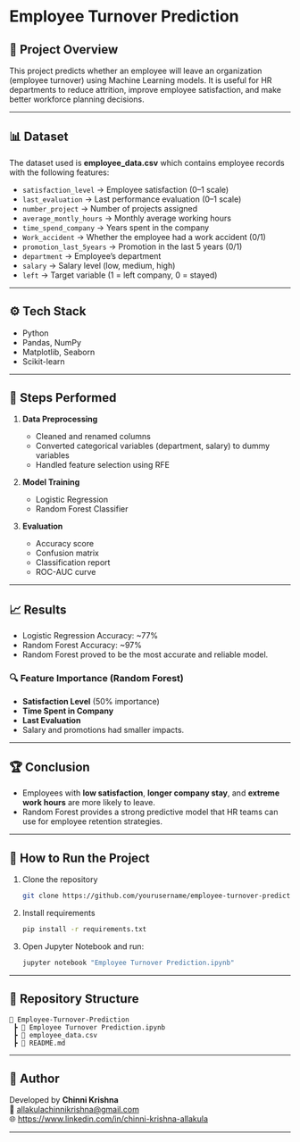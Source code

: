 
# Employee Turnover Prediction

## 📌 Project Overview
This project predicts whether an employee will leave an organization (employee turnover) using Machine Learning models. It is useful for HR departments to reduce attrition, improve employee satisfaction, and make better workforce planning decisions.

---

## 📊 Dataset
The dataset used is **employee_data.csv** which contains employee records with the following features:

- `satisfaction_level` → Employee satisfaction (0–1 scale)
- `last_evaluation` → Last performance evaluation (0–1 scale)
- `number_project` → Number of projects assigned
- `average_montly_hours` → Monthly average working hours
- `time_spend_company` → Years spent in the company
- `Work_accident` → Whether the employee had a work accident (0/1)
- `promotion_last_5years` → Promotion in the last 5 years (0/1)
- `department` → Employee’s department
- `salary` → Salary level (low, medium, high)
- `left` → Target variable (1 = left company, 0 = stayed)

---

## ⚙️ Tech Stack
- Python
- Pandas, NumPy
- Matplotlib, Seaborn
- Scikit-learn

---

## 🔑 Steps Performed
1. **Data Preprocessing**
   - Cleaned and renamed columns
   - Converted categorical variables (department, salary) to dummy variables
   - Handled feature selection using RFE

2. **Model Training**
   - Logistic Regression
   - Random Forest Classifier

3. **Evaluation**
   - Accuracy score
   - Confusion matrix
   - Classification report
   - ROC-AUC curve

---

## 📈 Results
- Logistic Regression Accuracy: ~77%
- Random Forest Accuracy: ~97%
- Random Forest proved to be the most accurate and reliable model.

### 🔍 Feature Importance (Random Forest)
- **Satisfaction Level** (50% importance)
- **Time Spent in Company**
- **Last Evaluation**
- Salary and promotions had smaller impacts.

---

## 🏆 Conclusion
- Employees with **low satisfaction**, **longer company stay**, and **extreme work hours** are more likely to leave.
- Random Forest provides a strong predictive model that HR teams can use for employee retention strategies.

---

## 🚀 How to Run the Project
1. Clone the repository  
   ```bash
   git clone https://github.com/yourusername/employee-turnover-prediction.git
   ```
2. Install requirements  
   ```bash
   pip install -r requirements.txt
   ```
3. Open Jupyter Notebook and run:  
   ```bash
   jupyter notebook "Employee Turnover Prediction.ipynb"
   ```

---

## 📂 Repository Structure
```
📁 Employee-Turnover-Prediction
 ┣ 📄 Employee Turnover Prediction.ipynb
 ┣ 📄 employee_data.csv
 ┣ 📄 README.md
```

---

## 👤 Author
Developed by **Chinni Krishna**  
📧 allakulachinnikrishna@gmail.com  
🌐 https://www.linkedin.com/in/chinni-krishna-allakula


---

